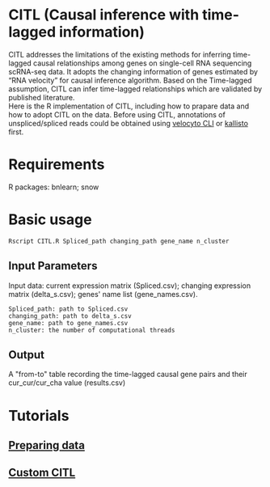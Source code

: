# CITL (Causal inference with time-lagged information)
CITL addresses the limitations of the existing methods for inferring time-lagged causal relationships among genes on single-cell RNA sequencing scRNA-seq data. It adopts the changing information of genes estimated by “RNA velocity” for causal inference algorithm. Based on the Time-lagged assumption, CITL can infer time-lagged relationships which are validated by published literature.  
Here is the R implementation of CITL, including how to prapare data and how to adopt CITL on the data. Before using CITL, annotations of unspliced/spliced reads could be obtained using [velocyto CLI](http://velocyto.org/velocyto.py/tutorial/cli.html) or [kallisto](https://linnarssonlab.org/loompy/kallisto/index.html) first.   
# Requirements
  R packages: bnlearn; snow  

# Basic usage
    Rscript CITL.R Spliced_path changing_path gene_name n_cluster
## Input Parameters  
Input data: current expression matrix (Spliced.csv); changing expression matrix (delta_s.csv); genes' name list (gene_names.csv).
    
    Spliced_path: path to Spliced.csv
    changing_path: path to delta_s.csv
    gene_name: path to gene_names.csv
    n_cluster: the number of computational threads

## Output
A "from-to" table recording the time-lagged causal gene pairs and their cur_cur/cur_cha value (results.csv)

# Tutorials

## [Preparing data]()

## [Custom CITL]()
